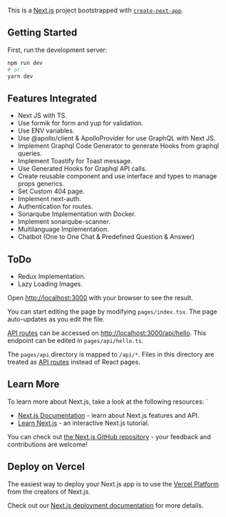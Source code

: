 This is a [Next.js](https://nextjs.org/) project bootstrapped with [`create-next-app`](https://github.com/vercel/next.js/tree/canary/packages/create-next-app).

## Getting Started

First, run the development server:

```bash
npm run dev
# or
yarn dev
```

## Features Integrated
- Next JS with TS.
- Use formik for form and yup for validation.
- Use ENV variables.
- Use @apollo/client & ApolloProvider for use GraphQL with Next JS.
- Implement Graphql Code Generator to generate Hooks from graphql queries.
- Implement Toastify for Toast message.
- Use Generated Hooks for Graphql API calls.
- Create reusable component and use interface and types to manage props generics.
- Set Custom 404 page.
- Implement next-auth.
- Authentication for routes.
- Sonarqube Implementation with Docker.
- Implement sonarqube-scanner.
- Multilanguage Implementation.
- Chatbot (One to One Chat & Predefined Question & Answer)

## ToDo
- Redux Implementation.
- Lazy Loading Images.

Open [http://localhost:3000](http://localhost:3000) with your browser to see the result.

You can start editing the page by modifying `pages/index.tsx`. The page auto-updates as you edit the file.

[API routes](https://nextjs.org/docs/api-routes/introduction) can be accessed on [http://localhost:3000/api/hello](http://localhost:3000/api/hello). This endpoint can be edited in `pages/api/hello.ts`.

The `pages/api` directory is mapped to `/api/*`. Files in this directory are treated as [API routes](https://nextjs.org/docs/api-routes/introduction) instead of React pages.

## Learn More

To learn more about Next.js, take a look at the following resources:
`
- [Next.js Documentation](https://nextjs.org/docs) - learn about Next.js features and API.
- [Learn Next.js](https://nextjs.org/learn) - an interactive Next.js tutorial.

You can check out [the Next.js GitHub repository](https://github.com/vercel/next.js/) - your feedback and contributions are welcome!

## Deploy on Vercel

The easiest way to deploy your Next.js app is to use the [Vercel Platform](https://vercel.com/new?utm_medium=default-template&filter=next.js&utm_source=create-next-app&utm_campaign=create-next-app-readme) from the creators of Next.js.

Check out our [Next.js deployment documentation](https://nextjs.org/docs/deployment) for more details.
